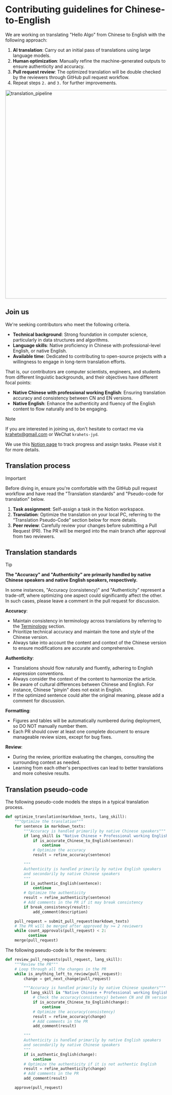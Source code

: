 # Contributing guidelines for Chinese-to-English

We are working on translating "Hello Algo" from Chinese to English with the following approach:

1. **AI translation**: Carry out an initial pass of translations using large language models.
2. **Human optimization**: Manually refine the machine-generated outputs to ensure authenticity and accuracy.
3. **Pull request review**: The optimized translation will be double checked by the reviewers through GitHub pull request workflow.
4. Repeat steps `2.` and `3.` for further improvements.

<img width="650" alt="translation_pipeline" src="https://github.com/user-attachments/assets/201930ef-723e-4179-b670-e5a084a8211e">

## Join us

We're seeking contributors who meet the following criteria.

- **Technical background**: Strong foundation in computer science, particularly in data structures and algorithms.
- **Language skills**: Native proficiency in Chinese with professional-level English, or native English.
- **Available time**: Dedicated to contributing to open-source projects with a willingness to engage in long-term translation efforts.

That is, our contributors are computer scientists, engineers, and students from different linguistic backgrounds, and their objectives have different focal points:

- **Native Chinese with professional working English**: Ensuring translation accuracy and consistency between CN and EN versions.
- **Native English**: Enhance the authenticity and fluency of the English content to flow naturally and to be engaging.

> [!note]
> If you are interested in joining us, don't hesitate to contact me via krahetx@gmail.com or WeChat `krahets-jyd`.
> 
> We use this [Notion page](https://hello-algo.notion.site/chinese-to-english) to track progress and assign tasks. Please visit it for more details.

## Translation process

> [!important]
> Before diving in, ensure you're comfortable with the GitHub pull request workflow and have read the "Translation standards" and "Pseudo-code for translation" below.

1. **Task assignment**: Self-assign a task in the Notion workspace.
2. **Translation**: Optimize the translation on your local PC, referring to the “Translation Pseudo-Code” section below for more details.
3. **Peer review**: Carefully review your changes before submitting a Pull Request (PR). The PR will be merged into the main branch after approval from two reviewers.

## Translation standards

> [!tip]
> **The "Accuracy" and "Authenticity" are primarily handled by native Chinese speakers and native English speakers, respectively.**
>
> In some instances, "Accuracy (consistency)" and "Authenticity" represent a trade-off, where optimizing one aspect could significantly affect the other. In such cases, please leave a comment in the pull request for discussion.

**Accuracy**:

- Maintain consistency in terminology across translations by referring to the [Terminology](https://www.hello-algo.com/chapter_appendix/terminology/) section.
- Prioritize technical accuracy and maintain the tone and style of the Chinese version.
- Always take into account the content and context of the Chinese version to ensure modifications are accurate and comprehensive.

**Authenticity**:

- Translations should flow naturally and fluently, adhering to English expression conventions.
- Always consider the context of the content to harmonize the article.
- Be aware of cultural differences between Chinese and English. For instance, Chinese "pinyin" does not exist in English.
- If the optimized sentence could alter the original meaning, please add a comment for discussion.

**Formatting**:

- Figures and tables will be automatically numbered during deployment, so DO NOT manually number them.
- Each PR should cover at least one complete document to ensure manageable review sizes, except for bug fixes.

**Review**:

- During the review, prioritize evaluating the changes, consulting the surrounding context as needed.
- Learning from each other's perspectives can lead to better translations and more cohesive results.

## Translation pseudo-code

The following pseudo-code models the steps in a typical translation process.

```python
def optimize_translation(markdown_texts, lang_skill):
    """Optimize the translation"""
    for sentence in markdown_texts:
        """Accuracy is handled primarily by native Chinese speakers"""
        if lang_skill is "Native Chinese + Professional working English":
            if is_accurate_Chinese_to_English(sentence):
                continue
            # Optimize the accuracy
            result = refine_accuracy(sentence)

        """
        Authenticity is handled primarily by native English speakers
        and secondarily by native Chinese speakers
        """
        if is_authentic_English(sentence):
            continue
        # Optimize the authenticity
        result = refine_authenticity(sentence)
        # Add comments in the PR if it may break consistency
        if break_consistency(result):
            add_comment(description)

    pull_request = submit_pull_request(markdown_texts)
    # The PR will be merged after approved by >= 2 reviewers
    while count_approvals(pull_request) < 2:
          continue
    merge(pull_request)
```

The following pseudo-code is for the reviewers:

```python
def review_pull_requests(pull_request, lang_skill):
    """Review the PR"""
    # Loop through all the changes in the PR
    while is_anything_left_to_review(pull_request):
        change = get_next_change(pull_request)

        """Accuracy is handled primarily by native Chinese speakers"""
        if lang_skill is "Native Chinese + Professional working English":
            # Check the accuracy(consistency) between CN and EN versions
            if is_accurate_Chinese_to_English(change):
                continue
            # Optimize the accuracy(consistency)
            result = refine_accuracy(change)
            # Add comments in the PR
            add_comment(result)

        """
        Authenticity is handled primarily by native English speakers
        and secondarily by native Chinese speakers
        """
        if is_authentic_English(change):
            continue
        # Optimize the authenticity if it is not authentic English
        result = refine_authenticity(change)
        # Add comments in the PR
        add_comment(result)

    approve(pull_request)
```
